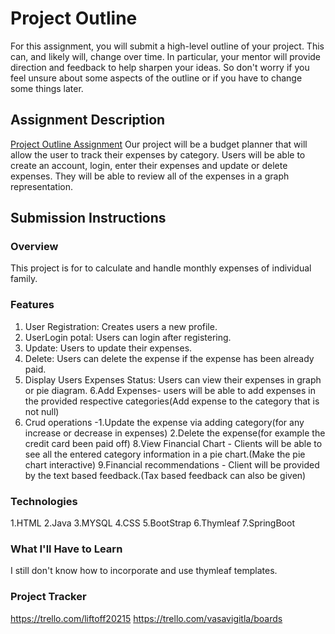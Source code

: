 # Project Outline
For this assignment, you will submit a high-level outline of your project. This can, and likely will, change over time. In particular, your mentor will provide direction and feedback to help sharpen your ideas. So don't worry if you feel unsure about some aspects of the outline or if you have to change some things later.

## Assignment Description
[Project Outline Assignment](https://education.launchcode.org/liftoff/modules/assignments/project-outline)
Our project will be a budget planner that will allow the user to track their expenses by category. Users will be able to create an account, login, enter their expenses and update or delete expenses. They will be able to review all of the expenses in a graph representation.
## Submission Instructions

### Overview
This project is for to calculate and handle monthly expenses of individual family.
### Features
1. User Registration: Creates users a new profile.
2. UserLogin potal: Users can login after registering.
3. Update: Users to update their expenses.
4. Delete: Users can delete the expense if the expense has been already paid.
5. Display Users Expenses Status: Users can view their expenses in graph or pie diagram.
   6.Add Expenses- users will be able to add expenses in the provided respective categories(Add expense to the category that is not null)
7. Crud operations -1.Update the expense via adding category(for any increase or decrease in expenses)
                   2.Delete the expense(for example the credit card been paid off)
   8.View Financial Chart - Clients will be able to see all the entered category information in a pie chart.(Make the pie chart interactive)
   9.Financial recommendations - Client will be provided by the text based feedback.(Tax based feedback can also be given)


### Technologies
1.HTML
2.Java
3.MYSQL
4.CSS
5.BootStrap
6.Thymleaf 
7.SpringBoot


### What I'll Have to Learn
I still don't know how to incorporate and use thymleaf templates.
### Project Tracker
https://trello.com/liftoff20215
https://trello.com/vasavigitla/boards